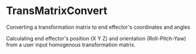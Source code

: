 # TransMatrixConvert
Converting a transformation matrix to end effector's coordinates and angles

Calculating end effector's position (X Y Z) and orientation (Roll-Pitch-Yaw) from a user input homogenous transformation matrix.
